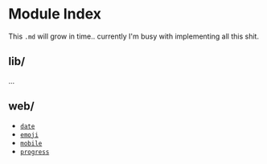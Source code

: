 # Module Index
This `.md` will grow in time.. currently I'm busy with implementing all this shit.

## **lib**/
...

## **web**/
* [`date`](date.md)
* [`emoji`](emoji.md)
* [`mobile`](mobile.md)
* [`progress`](progress.md)

